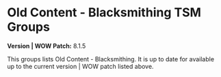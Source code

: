 # Old Content - Blacksmithing TSM Groups

**Version | WOW Patch:** 8.1.5

This groups lists Old Content - Blacksmithing. It is up to date for available up to the current version | WOW patch listed above.
